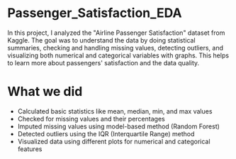 # Passenger_Satisfaction_EDA

In this project, I analyzed the "Airline Passenger Satisfaction" dataset from Kaggle.
The goal was to understand the data by doing statistical summaries,
checking and handling missing values, detecting outliers,
and visualizing both numerical and categorical variables with graphs.
This helps to learn more about passengers' satisfaction and the data quality.


# What we did

- Calculated basic statistics like mean, median, min, and max values
- Checked for missing values and their percentages
- Imputed missing values using model-based method (Random Forest)
- Detected outliers using the IQR (Interquartile Range) method
- Visualized data using different plots for numerical and categorical features


